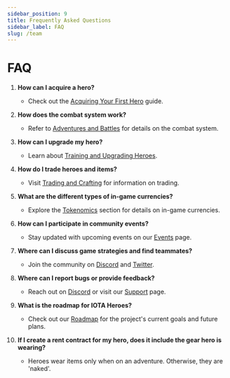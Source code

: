 ```yaml
---
sidebar_position: 9
title: Frequently Asked Questions
sidebar_label: FAQ
slug: /team
---
```


# FAQ

1. **How can I acquire a hero?**
   - Check out the [Acquiring Your First Hero](../getting-started/acquiring-hero.md) guide.

2. **How does the combat system work?**
   - Refer to [Adventures and Battles](../game-mechanics/adventures.md) for details on the combat system.

3. **How can I upgrade my hero?**
   - Learn about [Training and Upgrading Heroes](../game-mechanics/training.md).

4. **How do I trade heroes and items?**
   - Visit [Trading and Crafting](../game-mechanics/trading.md) for information on trading.

5. **What are the different types of in-game currencies?**
   - Explore the [Tokenomics](../tokenomics/heroes-items.md) section for details on in-game currencies.

6. **How can I participate in community events?**
   - Stay updated with upcoming events on our [Events](../community/events.md) page.

7. **Where can I discuss game strategies and find teammates?**
   - Join the community on [Discord](https://discord.gg/WC2S9AjuXY) and [Twitter](https://twitter.com/IOTAHeroes).

8. **Where can I report bugs or provide feedback?**
   - Reach out on [Discord](https://discord.gg/WC2S9AjuXY) or visit our [Support](../support/contact.md) page.

9. **What is the roadmap for IOTA Heroes?**
    - Check out our [Roadmap](../roadmap.md) for the project's current goals and future plans.

10. **If I create a rent contract for my hero, does it include the gear hero is wearing?**
    - Heroes wear items only when on an adventure. Otherwise, they are 'naked'.
